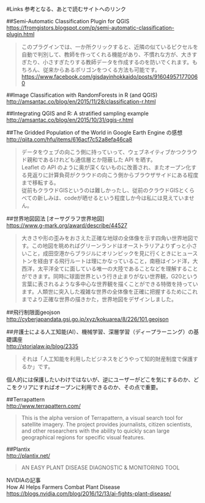 #Links
参考となる、あとで読むサイトへのリンク  

##Semi-Automatic Classification Plugin for QGIS  
https://fromgistors.blogspot.com/p/semi-automatic-classification-plugin.html  

>このプラグインでは、一か所クリックすると、近隣の似ているピクセルを自動で判別して、教師を作ってくれる機能があり、不慣れな方が、大きすぎたり、小さすぎたりする教師データを作成するのを防いでくれます。もちろん、従来からあるポリゴンをつくる方法も可能です。  
>https://www.facebook.com/gisdayinhokkaido/posts/916049571770060

##Image Classification with RandomForests in R (and QGIS)  
http://amsantac.co/blog/en/2015/11/28/classification-r.html

##Integrating QGIS and R: A stratified sampling example  
http://amsantac.co/blog/en/2015/10/31/qgis-r.html

##The Gridded Population of the World in Google Earth Engine の感想  
http://qiita.com/hfu/items/616acf7c52a8efa46ca8

>データをウェブの向こう側に持っていって、ウェブネイティブかつクラウド親和であるけれども通信層とか隠蔽した API を晒す。  
>Leaflet の API のように奥が深くないものに改善され、またオープン化する見返りに計算負荷がクラウドの向こう側からブラウザサイドにある程度まで移転する。  
>従前もクラウドGISというのは難しかったし、従前のクラウドGISとくらべての新しみは、codeが晒せるという程度しか今は私には見えていません。

##世界地図図法 [オーサグラフ世界地図]  
https://www.g-mark.org/award/describe/44527

>大きさや形の歪みをおさえた正確な地球の全体像を示す四角い世界地図です。この地図を眺めればグリーンランドはオーストラリアよりずっと小さいこと，成田空港からブラジルにオリンピックを見に行くときにヒューストンを経由する飛行ルートは理にかなっていること，南極はインド洋，大西洋，太平洋全てに面している唯一の大陸であることなどを理解することができます。同時に球面世界という行き止まりがない世界観，G20という言葉に表されるような多中心な世界観を描くことができる特徴を持っています。人類世に突入した複雑な世界の全体像を正確に把握するためにこれまでより正確な世界の描きかた，世界地図をデザインしました。

##飛行制限面geojson  
http://cyberjapandata.gsi.go.jp/xyz/kokuarea/8/226/101.geojson

##弁護士による人工知能(AI）、機械学習、深層学習（ディープラーニング）の基礎講座  
http://storialaw.jp/blog/2335

>それは「人工知能を利用したビジネスをどうやって知的財産制度で保護するか」です。

個人的には保護したいわけではないが、逆にユーザーがどこを気にするのか、どこをクリアにすればオープンに利用できるのか、その点で重要。

##Terrapattern  
http://www.terrapattern.com/

>This is the alpha version of Terrapattern, a visual search tool for satellite imagery. The project provides journalists, citizen scientists, and other researchers with the ability to quickly scan large geographical regions for specific visual features.

##Plantix  
http://plantix.net/

>AN EASY PLANT DISEASE DIAGNOSTIC & MONITORING TOOL

NVIDIAの記事  
How AI Helps Farmers Combat Plant Disease  
https://blogs.nvidia.com/blog/2016/12/13/ai-fights-plant-disease/
